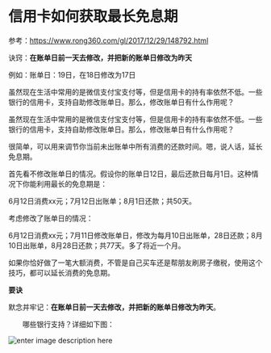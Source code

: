 信用卡如何获取最长免息期
===

参考：https://www.rong360.com/gl/2017/12/29/148792.html

诀窍：**在账单日前一天去修改，并把新的账单日修改为昨天**

例如：账单日：19日，在18日修改为17日

虽然现在生活中常用的是微信支付宝支付等，但是信用卡的持有率依然不低。一些银行的信用卡，支持自助修改账单日。那么，修改账单日有什么作用呢？

虽然现在生活中常用的是微信支付宝支付等，但是信用卡的持有率依然不低。一些银行的信用卡，支持自助修改账单日。那么，修改账单日有什么作用呢？

很简单，可以用来调节你当前未出账单中所有消费的还款时间。嗯，说人话，延长免息期。

首先看不修改账单日的情况。假设你的账单日12日，最后还款日每月1日。这种情况下你能利用最长的免息期是：

6月12日消费xx元；7月12日出账单；8月1日还款；共50天。

考虑修改了账单日的情况：

6月12日消费xx元；7月11日修改账单日，修改为每月10日出账单，28日还款；8月10日出账单，8月28日还款；共77天。多了将近一个月。

如果你恰好做了一笔大额消费，不管是自己买车还是帮朋友刷房子缴税，使用这个技巧，都可以延长消费的免息期。

**要诀**

默念并牢记：**在账单日前一天去修改，并把新的账单日修改为昨天**。

　　哪些银行支持？详细如下图：

![enter image description here](https://ws1.sinaimg.cn/large/006tNbRwgy1fy0mbzjz95j309y0h83zx.jpg)

<!--stackedit_data:
eyJoaXN0b3J5IjpbMTc0ODMwNjk3OV19
-->